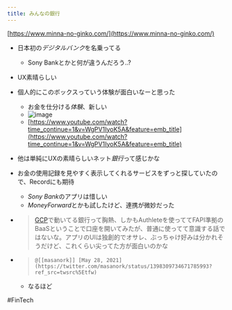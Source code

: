```yaml
---
title: みんなの銀行
---
```


[https://www.minna-no-ginko.com/](https://www.minna-no-ginko.com/)

* 日本初の*デジタルバンク*を名乗ってる
  
  * Sony Bankとかと何が違うんだろう..?
* UX素晴らしい

* 個人的にこのボックスっていう体験が面白いなーと思った
  
  * お金を仕分ける*体験*、新しい
  * ![image](https://gyazo.com/5d1a6ea1792294cc84327e29850dd97a/thumb/1000)
  * [https://www.youtube.com/watch?time_continue=1&v=WgPV1IyoK5A&feature=emb_title](https://www.youtube.com/watch?time_continue=1&v=WgPV1IyoK5A&feature=emb_title)
* 他は単純にUXの素晴らしいネット*銀行*って感じかな

* お金の使用記録を見やすく表示してくれるサービスをずっと探していたので、Recordにも期待
  
  * *Sony Bank*のアプリは惜しい
  * *MoneyForward*とかも試したけど、連携が微妙だった
* 
   > 
   > [GCP](GCP.md)で動いてる銀行って胸熱、しかもAuthleteを使っててFAPI準拠のBaaSということで口座を開いてみたが、普通に使ってて意識する話ではないな。アプリのUIは独創的でオサレ、ぶっちゃけ好みは分かれそうだけど、これくらい尖ってた方が面白いのかな

* 
   > 
   > ````
   > @[[masanork]] [May 28, 2021](https://twitter.com/masanork/status/1398309734671785993?ref_src=twsrc%5Etfw)
   > ````
  
  * なるほど

\#FinTech
